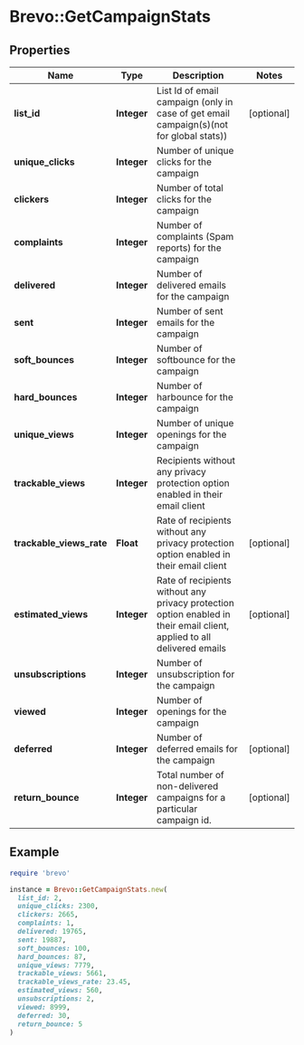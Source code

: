# Brevo::GetCampaignStats

## Properties

| Name | Type | Description | Notes |
| ---- | ---- | ----------- | ----- |
| **list_id** | **Integer** | List Id of email campaign (only in case of get email campaign(s)(not for global stats)) | [optional] |
| **unique_clicks** | **Integer** | Number of unique clicks for the campaign |  |
| **clickers** | **Integer** | Number of total clicks for the campaign |  |
| **complaints** | **Integer** | Number of complaints (Spam reports) for the campaign |  |
| **delivered** | **Integer** | Number of delivered emails for the campaign |  |
| **sent** | **Integer** | Number of sent emails for the campaign |  |
| **soft_bounces** | **Integer** | Number of softbounce for the campaign |  |
| **hard_bounces** | **Integer** | Number of harbounce for the campaign |  |
| **unique_views** | **Integer** | Number of unique openings for the campaign |  |
| **trackable_views** | **Integer** | Recipients without any privacy protection option enabled in their email client |  |
| **trackable_views_rate** | **Float** | Rate of recipients without any privacy protection option enabled in their email client | [optional] |
| **estimated_views** | **Integer** | Rate of recipients without any privacy protection option enabled in their email client, applied to all delivered emails | [optional] |
| **unsubscriptions** | **Integer** | Number of unsubscription for the campaign |  |
| **viewed** | **Integer** | Number of openings for the campaign |  |
| **deferred** | **Integer** | Number of deferred emails for the campaign | [optional] |
| **return_bounce** | **Integer** | Total number of non-delivered campaigns for a particular campaign id. | [optional] |

## Example

```ruby
require 'brevo'

instance = Brevo::GetCampaignStats.new(
  list_id: 2,
  unique_clicks: 2300,
  clickers: 2665,
  complaints: 1,
  delivered: 19765,
  sent: 19887,
  soft_bounces: 100,
  hard_bounces: 87,
  unique_views: 7779,
  trackable_views: 5661,
  trackable_views_rate: 23.45,
  estimated_views: 560,
  unsubscriptions: 2,
  viewed: 8999,
  deferred: 30,
  return_bounce: 5
)
```

